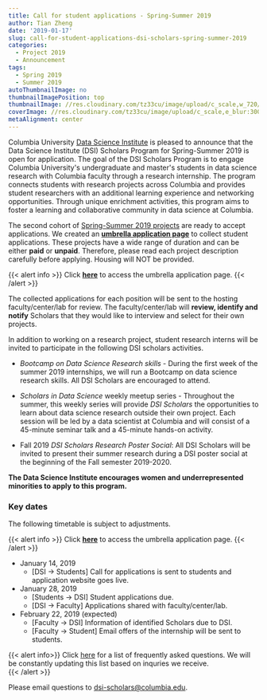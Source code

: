 ```yaml
---
title: Call for student applications - Spring-Summer 2019
author: Tian Zheng
date: '2019-01-17'
slug: call-for-student-applications-dsi-scholars-spring-summer-2019
categories:
  - Project 2019
  - Announcement
tags:
  - Spring 2019
  - Summer 2019
autoThumbnailImage: no
thumbnailImagePosition: top
thumbnailImage: //res.cloudinary.com/tz33cu/image/upload/c_scale,w_720/v1547241277/logos_jop3mo.png
coverImage: //res.cloudinary.com/tz33cu/image/upload/c_scale,e_blur:300,w_800/v1547241277/logos_jop3mo.png
metaAlignment: center
---
```

Columbia University [Data Science Institute](http://datascience.columbia.edu/) is pleased to announce that the Data Science Institute (DSI) Scholars Program for Spring-Summer 2019 is open for application. The goal of the DSI Scholars Program is to engage Columbia University's undergraduate and master's students in data science research with Columbia faculty through a research internship. The program connects students with research projects across Columbia and provides student researchers with an additional learning experience and networking opportunities. Through unique enrichment activities, this program aims to foster a learning and collaborative community in data science at Columbia.

<!--more-->
The second cohort of [Spring-Summer 2019 projects](https://cu-dsi-scholars.github.io/DSI-scholars/categories/project-2019/) are ready to accept applications. We created an [**umbrella application page**](https://goo.gl/forms/RlCEowm2dK8doSNq1) to collect student applications. These projects have a wide range of duration and can be either **paid** or **unpaid**. Therefore, please read each project description carefully before applying. Housing will NOT be provided. 

{{< alert info >}}
Click [**here**](https://goo.gl/forms/RlCEowm2dK8doSNq1) to access the umbrella application page. 
{{< /alert >}}

The collected applications for each position will be sent to the hosting faculty/center/lab for review. The faculty/center/lab will **review, identify and notify** Scholars that they would like to interview and select for their own projects. 

In addition to working on a research project, student research interns will be invited to participate in the following DSI scholars activities.

+ *Bootcamp on Data Science Research skills* - During the first week of the summer 2019 internships, we will run a Bootcamp on data science research skills. All DSI Scholars are encouraged to attend.

+ *Scholars in Data Science* weekly meetup series - Throughout the summer, this weekly series will provide *DSI Scholars* the opportunities to learn about data science research outside their own project. Each session will be led by a data scientist at Columbia and will consist of a 45-minute seminar talk and a 45-minute hands-on activity.

+ Fall 2019 *DSI Scholars Research Poster Social*: All DSI Scholars will be invited to present their summer research during a DSI poster social at the beginning of the Fall semester 2019-2020.

**The Data Science Institute encourages women and underrepresented minorities to apply to this program.**

### Key dates 

The following timetable is subject to adjustments. 

{{< alert info >}}
Click [**here**](https://goo.gl/forms/RlCEowm2dK8doSNq1) to access the umbrella application page. 
{{< /alert >}}

+ January 14, 2019
    + [DSI -> Students] Call for applications is sent to students and application website goes live.
+ January 28, 2019
    + [Students -> DSI] Student applications due.
    + [DSI -> Faculty] Applications shared with faculty/center/lab.
+ February 22, 2019 (expected)
    + [Faculty -> DSI] Information of identified Scholars due to DSI.
    + [Faculty -> Student] Email offers of the internship will be sent to students.
    
{{< alert info>}}
Click [here](/page/faq2018) for a list of frequently asked questions. We will be constantly updating this list based on inquries we receive.  
{{< /alert >}}

Please email questions to <dsi-scholars@columbia.edu>.
